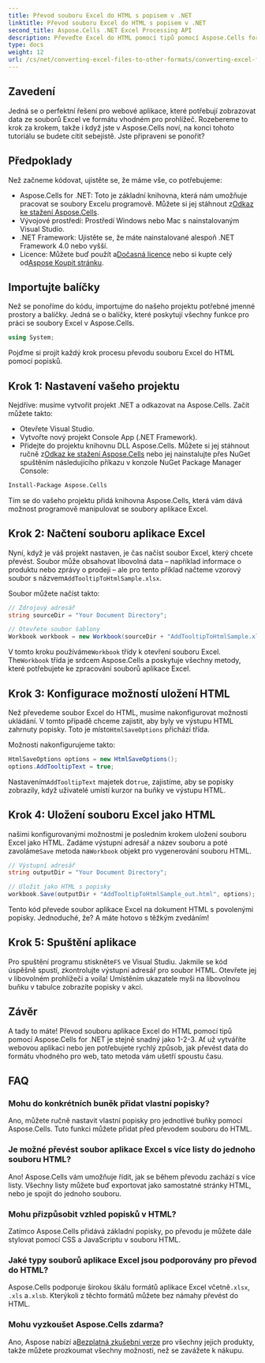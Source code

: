 ```yaml
---
title: Převod souboru Excel do HTML s popisem v .NET
linktitle: Převod souboru Excel do HTML s popisem v .NET
second_title: Aspose.Cells .NET Excel Processing API
description: Převeďte Excel do HTML pomocí tipů pomocí Aspose.Cells for .NET v několika jednoduchých krocích. Vylepšete své webové aplikace o interaktivní data Excelu bez námahy.
type: docs
weight: 12
url: /cs/net/converting-excel-files-to-other-formats/converting-excel-file-to-html-with-tooltip/
---
```

## Zavedení

Jedná se o perfektní řešení pro webové aplikace, které potřebují zobrazovat data ze souborů Excel ve formátu vhodném pro prohlížeč. Rozebereme to krok za krokem, takže i když jste v Aspose.Cells noví, na konci tohoto tutoriálu se budete cítit sebejistě. Jste připraveni se ponořit?

## Předpoklady

Než začneme kódovat, ujistěte se, že máme vše, co potřebujeme:

-  Aspose.Cells for .NET: Toto je základní knihovna, která nám umožňuje pracovat se soubory Excelu programově. Můžete si jej stáhnout z[Odkaz ke stažení Aspose.Cells](https://releases.aspose.com/cells/net/).
- Vývojové prostředí: Prostředí Windows nebo Mac s nainstalovaným Visual Studio.
- .NET Framework: Ujistěte se, že máte nainstalované alespoň .NET Framework 4.0 nebo vyšší.
-  Licence: Můžete buď použít a[Dočasná licence](https://purchase.aspose.com/temporary-license/) nebo si kupte celý od[Aspose Koupit stránku](https://purchase.aspose.com/buy).

## Importujte balíčky

Než se ponoříme do kódu, importujme do našeho projektu potřebné jmenné prostory a balíčky. Jedná se o balíčky, které poskytují všechny funkce pro práci se soubory Excel v Aspose.Cells.

```csharp
using System;
```

Pojďme si projít každý krok procesu převodu souboru Excel do HTML pomocí popisků.

## Krok 1: Nastavení vašeho projektu

Nejdříve: musíme vytvořit projekt .NET a odkazovat na Aspose.Cells. Začít můžete takto:

- Otevřete Visual Studio.
- Vytvořte nový projekt Console App (.NET Framework).
-  Přidejte do projektu knihovnu DLL Aspose.Cells. Můžete si jej stáhnout ručně z[Odkaz ke stažení Aspose.Cells](https://releases.aspose.com/cells/net/) nebo jej nainstalujte přes NuGet spuštěním následujícího příkazu v konzole NuGet Package Manager Console:

```bash
Install-Package Aspose.Cells
```

Tím se do vašeho projektu přidá knihovna Aspose.Cells, která vám dává možnost programově manipulovat se soubory aplikace Excel.

## Krok 2: Načtení souboru aplikace Excel

Nyní, když je váš projekt nastaven, je čas načíst soubor Excel, který chcete převést. Soubor může obsahovat libovolná data – například informace o produktu nebo zprávy o prodeji – ale pro tento příklad načteme vzorový soubor s názvem`AddTooltipToHtmlSample.xlsx`.

Soubor můžete načíst takto:

```csharp
// Zdrojový adresář
string sourceDir = "Your Document Directory";

// Otevřete soubor šablony
Workbook workbook = new Workbook(sourceDir + "AddTooltipToHtmlSample.xlsx");
```

 V tomto kroku používáme`Workbook` třídy k otevření souboru Excel. The`Workbook` třída je srdcem Aspose.Cells a poskytuje všechny metody, které potřebujete ke zpracování souborů aplikace Excel.

## Krok 3: Konfigurace možností uložení HTML

 Než převedeme soubor Excel do HTML, musíme nakonfigurovat možnosti ukládání. V tomto případě chceme zajistit, aby byly ve výstupu HTML zahrnuty popisky. Toto je místo`HtmlSaveOptions` přichází třída.

Možnosti nakonfigurujeme takto:

```csharp
HtmlSaveOptions options = new HtmlSaveOptions();
options.AddTooltipText = true;
```

 Nastavením`AddTooltipText` majetek do`true`, zajistíme, aby se popisky zobrazily, když uživatelé umístí kurzor na buňky ve výstupu HTML.

## Krok 4: Uložení souboru Excel jako HTML

 našimi konfigurovanými možnostmi je posledním krokem uložení souboru Excel jako HTML. Zadáme výstupní adresář a název souboru a poté zavoláme`Save` metoda na`Workbook` objekt pro vygenerování souboru HTML.

```csharp
// Výstupní adresář
string outputDir = "Your Document Directory";

// Uložit jako HTML s popisky
workbook.Save(outputDir + "AddTooltipToHtmlSample_out.html", options);
```

Tento kód převede soubor aplikace Excel na dokument HTML s povolenými popisky. Jednoduché, že? A máte hotovo s těžkým zvedáním!

## Krok 5: Spuštění aplikace

 Pro spuštění programu stiskněte`F5` ve Visual Studiu. Jakmile se kód úspěšně spustí, zkontrolujte výstupní adresář pro soubor HTML. Otevřete jej v libovolném prohlížeči a voila! Umístěním ukazatele myši na libovolnou buňku v tabulce zobrazíte popisky v akci.

## Závěr

A tady to máte! Převod souboru aplikace Excel do HTML pomocí tipů pomocí Aspose.Cells for .NET je stejně snadný jako 1-2-3. Ať už vytváříte webovou aplikaci nebo jen potřebujete rychlý způsob, jak převést data do formátu vhodného pro web, tato metoda vám ušetří spoustu času. 

## FAQ

### Mohu do konkrétních buněk přidat vlastní popisky?
Ano, můžete ručně nastavit vlastní popisky pro jednotlivé buňky pomocí Aspose.Cells. Tuto funkci můžete přidat před převodem souboru do HTML.

### Je možné převést soubor aplikace Excel s více listy do jednoho souboru HTML?
Ano! Aspose.Cells vám umožňuje řídit, jak se během převodu zachází s více listy. Všechny listy můžete buď exportovat jako samostatné stránky HTML, nebo je spojit do jednoho souboru.


### Mohu přizpůsobit vzhled popisků v HTML?
Zatímco Aspose.Cells přidává základní popisky, po převodu je můžete dále stylovat pomocí CSS a JavaScriptu v souboru HTML.

### Jaké typy souborů aplikace Excel jsou podporovány pro převod do HTML?
 Aspose.Cells podporuje širokou škálu formátů aplikace Excel včetně`.xlsx`, `.xls` a`.xlsb`. Kterýkoli z těchto formátů můžete bez námahy převést do HTML.

### Mohu vyzkoušet Aspose.Cells zdarma?
 Ano, Aspose nabízí a[Bezplatná zkušební verze](https://releases.aspose.com/) pro všechny jejich produkty, takže můžete prozkoumat všechny možnosti, než se zavážete k nákupu.